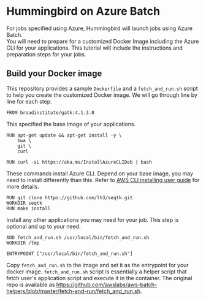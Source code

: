 # Hummingbird on Azure Batch

For jobs specified using Azure, Hummingbird will launch jobs using Azure Batch.  
You will need to prepare for a customized Docker Image including the Azure CLI for your applications. This tutorial will include the instructions and preparation steps for your jobs.

## Build your Docker image
This repository provides a sample `Dockerfile` and a `fetch_and_run.sh` script to help you create the customized Docker image. We will go through line by line for each step.

```
FROM broadinstitute/gatk:4.1.3.0
```
This specified the base image of your applications.

```
RUN apt-get update && apt-get install -y \
    bwa \
    git \
    curl

RUN curl -sL https://aka.ms/InstallAzureCLIDeb | bash
```
These commands install Azure CLI. Depend on your base image, you may need to install differently than this. Refer to [AWS CLI installing user guide](https://docs.aws.amazon.com/cli/latest/userguide/cli-chap-install.html) for more details.

```
RUN git clone https://github.com/lh3/seqtk.git
WORKDIR seqtk
RUN make install
```
Install any other applications you may need for your job. This step is optional and up to your need.

```
ADD fetch_and_run.sh /usr/local/bin/fetch_and_run.sh
WORKDIR /tmp

ENTRYPOINT ["/usr/local/bin/fetch_and_run.sh"]
```
Copy `fetch_and_run.sh` to the image and set it as the entrypoint for your docker image. `fetch_and_run.sh` script is essentially a helper script that fetch user's application script and execute it in the container. The original repo is available as https://github.com/awslabs/aws-batch-helpers/blob/master/fetch-and-run/fetch_and_run.sh.
